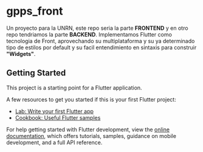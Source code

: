 # gpps_front

Un proyecto para la UNRN, este repo seria la parte **FRONTEND** y en otro repo tendriamos la parte **BACKEND**. Implementamos Flutter como tecnologia de Front, aprovechando su multiplataforma y su ya determinado tipo de estilos por default y su facil entendimiento en sintaxis para construir **"Widgets"**.

## Getting Started

This project is a starting point for a Flutter application.

A few resources to get you started if this is your first Flutter project:

- [Lab: Write your first Flutter app](https://docs.flutter.dev/get-started/codelab)
- [Cookbook: Useful Flutter samples](https://docs.flutter.dev/cookbook)

For help getting started with Flutter development, view the
[online documentation](https://docs.flutter.dev/), which offers tutorials,
samples, guidance on mobile development, and a full API reference.
